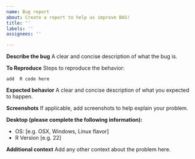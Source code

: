 ```yaml
---
name: Bug report
about: Create a report to help us improve BAS!
title: ''
labels: ''
assignees: ''

---
```


**Describe the bug**
A clear and concise description of what the bug is.

**To Reproduce**
Steps to reproduce the behavior:   

 `add  R code here`

**Expected behavior**
A clear and concise description of what you expected to happen.

**Screenshots**
If applicable, add screenshots to help explain your problem.

**Desktop (please complete the following information):**
 - OS: [e.g. OSX, Windows, Linux flavor] 
 - R Version [e.g. 22]

**Additional context**
Add any other context about the problem here.
